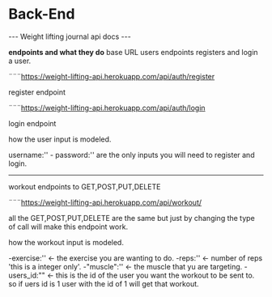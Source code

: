 # Back-End

--- Weight lifting journal api docs ---

**endpoints and what they do**
base URL
users endpoints registers and login a user.

¨¨¨https://weight-lifting-api.herokuapp.com/api/auth/register

register endpoint

¨¨¨https://weight-lifting-api.herokuapp.com/api/auth/login

login endpoint

how the user input is modeled.

username:'' - password:'' are the only inputs you will need to register and login.


-------------------------------------------------------------


workout endpoints to GET,POST,PUT,DELETE

¨¨¨https://weight-lifting-api.herokuapp.com/api/workout/

all the GET,POST,PUT,DELETE are the same but just by changing the type of call will make this endpoint work.

how the workout input is modeled.

-exercise:'' <- the exercise you are wanting to do.
-reps:'' <- number of reps 'this is a integer only'.
-"muscle":'' <- the muscle that yu are targeting. 
-users_id:"" <- this is the id of the user you want the workout to be sent to. so if uers id is 1 user with the id of 1 will get that workout.
   
   
